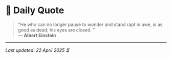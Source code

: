 # 📜 Daily Quote

> "He who can no longer pause to wonder and stand rapt in awe, is as good as dead; his eyes are closed. "  
> — **Albert Einstein**

---

_Last updated: 22 April 2025 ⏳_
